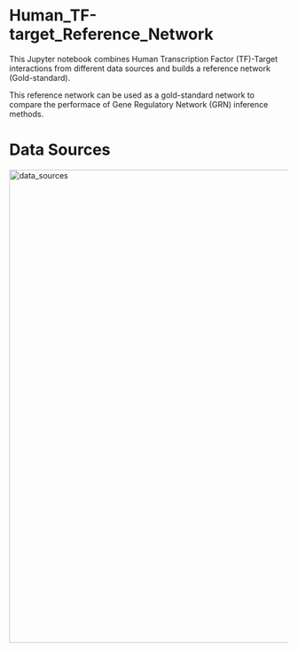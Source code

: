 # Human_TF-target_Reference_Network
This Jupyter notebook combines Human Transcription Factor (TF)-Target interactions from different data sources and builds a reference network (Gold-standard). 

This reference network can be used as a gold-standard network to compare the performace of Gene Regulatory Network (GRN) inference methods.
 

# Data Sources

<img width="852" alt="data_sources" src="https://user-images.githubusercontent.com/47250394/166213947-33f8d26d-218f-4695-b7f5-c1620ab8e8e8.png">
